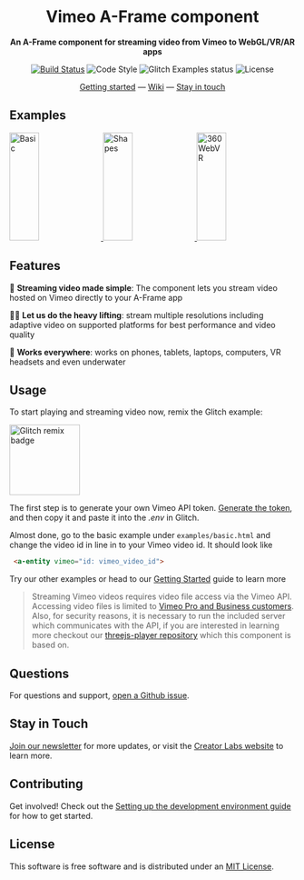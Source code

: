 <h1 align="center">Vimeo A-Frame component</h1>

<p align="center"><b>An A-Frame component for streaming video from Vimeo to WebGL/VR/AR apps</b></p>

<p align="center">
  <a href="https://app.codeship.com/projects/325924"><img src="https://app.codeship.com/projects/dc6de560-07c0-0137-30da-5e4580378d6f/status?branch=master" alt="Build Status"></a>
    <img src="https://img.shields.io/badge/code_style-standard-brightgreen.svg" alt="Code Style">
    <img src="https://badge.glitch.me/aframe-vimeo-component" alt="Glitch Examples status" />
    <img src="https://img.shields.io/npm/l/aframe.svg?style=flat-square" alt="License"></a>
</p>

<p align="center">
  <a href="https://github.com/vimeo/aframe-vimeo-component/wiki/Getting-Started-%F0%9F%9A%80">Getting started</a>
  &mdash;
  <a href="https://github.com/vimeo/aframe-vimeo-component/wiki">Wiki</a>
  &mdash;
  <a href="#stay-in-touch">Stay in touch</a>
</p>

## Examples

<a href="https://aframe-vimeo-component.glitch.me/basic">
  <img alt="Basic" target="_blank" src="https://i.imgur.com/4EZryzy.gif" height="190" width="32%">
</a>
<a href="https://aframe-vimeo-component.glitch.me/shapes">
  <img alt="Shapes" target="_blank" src="https://i.imgur.com/XZi8pfj.gif" height="190" width="32%">
</a>
<a href="https://aframe-vimeo-component.glitch.me/webvr-stereo">
  <img alt="360 WebVR" target="_blank" src="https://i.imgur.com/2xo8mrq.gif" height="190" width="32%">
</a>


## Features
📼 **Streaming video made simple**: The component lets you stream video hosted on Vimeo directly to your A-Frame app

🏋🏿‍ **Let us do the heavy lifting**: stream multiple resolutions including adaptive video on supported platforms for best performance and video quality

📱 **Works everywhere**: works on phones, tablets, laptops, computers, VR headsets and even underwater

## Usage
To start playing and streaming video now, remix the Glitch example:

<a href="https://glitch.com/edit/#!/remix/aframe-vimeo-component">
<img src="https://cdn.glitch.com/2bdfb3f8-05ef-4035-a06e-2043962a3a13%2Fremix-button.svg?1504724691606" alt="Glitch remix badge" aria-label="remix" width="124" />
</a>

The first step is to generate your own Vimeo API token. [Generate the token](https://vimeo-authy.herokuapp.com/auth/vimeo/webgl), and then copy it and paste it into the *.env* in Glitch.

Almost done, go to the basic example under `examples/basic.html`
 and change the video id in line in to your Vimeo video id. It should look like
 ```html
  <a-entity vimeo="id: vimeo_video_id">
 ```
Try our other examples or head to our [Getting Started](https://github.com/vimeo/aframe-vimeo-component/wiki/Getting-Started-%F0%9F%9A%80) guide to learn more

> Streaming Vimeo videos requires video file access via the Vimeo API. Accessing video files is limited to [Vimeo Pro and Business customers](https://vimeo.com/upgrade). Also, for security reasons, it is necessary to run the included server which communicates with the API, if you are interested in learning more checkout our [threejs-player repository](https://github.com/vimeo/vimeo-threejs-player) which this component is based on.

## Questions
For questions and support, [open a Github issue](https://github.com/vimeo/aframe-vimeo-component/issues/new).

## Stay in Touch
[Join our newsletter](https://vimeo.us6.list-manage.com/subscribe?u=a3cca16f9d09cecb87db4be05&id=28000dad3e) for more updates, or visit the [Creator Labs website](https://labs.vimeo.com) to learn more.

## Contributing
Get involved! Check out the [Setting up the development environment guide](https://github.com/vimeo/vimeo-threejs-player/wiki/Setting-up-the-development-environment-%F0%9F%91%B7%F0%9F%8F%BD%E2%80%8D) for how to get started.

## License
This software is free software and is distributed under an [MIT License](LICENSE).
